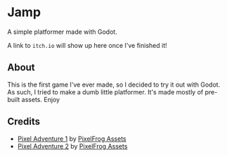 # Jamp
A simple platformer made with Godot.

A link to `itch.io` will show up here once I've finished it!

## About
This is the first game I've ever made, so I decided to try it out with Godot.  As such, I tried to make a dumb little platformer.  It's made mostly of pre-built assets.  Enjoy

## Credits
- [Pixel Adventure 1](https://pixelfrog-assets.itch.io/pixel-adventure-1) by [PixelFrog Assets](https://pixelfrog-assets.itch.io/)
- [Pixel Adventure 2](https://pixelfrog-assets.itch.io/pixel-adventure-2) by [PixelFrog Assets](https://pixelfrog-assets.itch.io/)